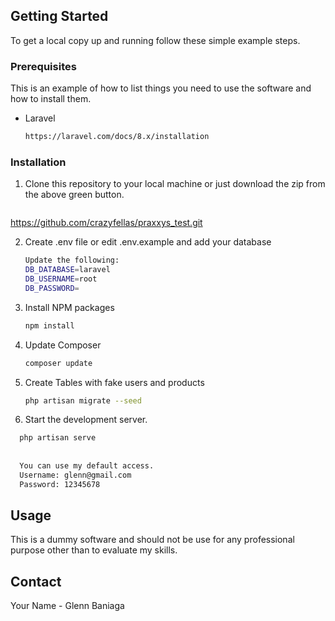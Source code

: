 


<!-- GETTING STARTED -->
## Getting Started

To get a local copy up and running follow these simple example steps.

### Prerequisites

This is an example of how to list things you need to use the software and how to install them.
* Laravel
  ```sh
  https://laravel.com/docs/8.x/installation
  ```

### Installation

1. Clone this repository to your local machine or just download the zip from the above green button.
   ```sh
  https://github.com/crazyfellas/praxxys_test.git

2. Create .env file or edit .env.example and add your database
   ```sh
   Update the following:
   DB_DATABASE=laravel
   DB_USERNAME=root
   DB_PASSWORD=
   ```

3. Install NPM packages
   ```sh
   npm install
   ```

4. Update Composer
   ```sh
   composer update
   ```

5. Create Tables with fake users and products
   ```sh
   php artisan migrate --seed
   ```

6. Start the development server.
 ```sh
   php artisan serve
   
   
   You can use my default access.
   Username: glenn@gmail.com
   Password: 12345678
   ```



<!-- USAGE EXAMPLES -->
## Usage
This is a dummy software and should not be use for any professional purpose other than to evaluate my skills.



<!-- CONTACT -->
## Contact

Your Name - Glenn Baniaga



